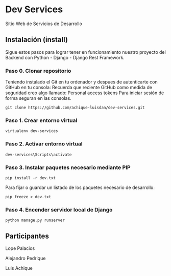 # Dev Services

Sitio Web de Servicios de Desarrollo


## Instalación (install)

Sigue estos pasos para lograr tener en funcionamiento nuestro proyecto del Backend con Python - Django - Django Rest Framework.

### Paso 0. Clonar repositorio

Teniendo instalado el Git en tu ordenador y despues de autenticarte con GitHub en tu consola:
Recuerda que reciente GitHub como medida de seguridad creo algo llamado: Personal access tokens
Para iniciar sesión de forma seguran en las consolas.

```
git clone https://github.com/achique-luisdan/dev-services.git
```

### Paso 1. Crear entorno virtual

```
virtualenv dev-services
```

### Paso 2. Activar entorno virtual

```
dev-services\Scripts\activate
```

### Paso 3. Instalar paquetes necesario mediante PIP

```
pip install -r dev.txt
```
Para fijar o guardar un listado de los paquetes necesario de desarrollo:

```
pip freeze > dev.txt
```

### Paso 4. Encender servidor local de Django

```
python manage.py runserver
```

## Participantes

Lope Palacios

Alejandro Pedrique

Luis Achique
